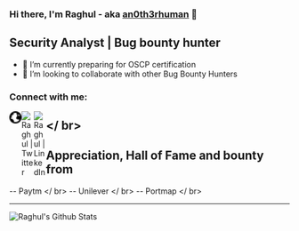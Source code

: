### Hi there, I'm Raghul - aka [an0th3rhuman][website] 👋

## Security Analyst | Bug bounty hunter
- 🔭 I’m currently preparing for OSCP certification
- 👯 I’m looking to collaborate with other Bug Bounty Hunters


### Connect with me:

[<img align="left" alt="raghul.ml" width="22px" src="https://raw.githubusercontent.com/iconic/open-iconic/master/svg/globe.svg" />][website]
[<img align="left" alt="Raghul | Twitter" width="22px" src="https://cdn.jsdelivr.net/npm/simple-icons@v3/icons/twitter.svg" />][twitter]
[<img align="left" alt="Raghul | LinkedIn" width="22px" src="https://cdn.jsdelivr.net/npm/simple-icons@v3/icons/linkedin.svg" />][linkedin]

</ br>
---

## Appreciation, Hall of Fame and bounty from

-- Paytm </ br>
-- Unilever </ br>
-- Portmap </ br>

---


<img align="left" alt="Raghul's Github Stats" src="https://github-readme-stats.vercel.app/api?username=an0th3rhuman&show_icons=true&hide_border=true" />

[website]: https://raghul.ml
[twitter]: https://twitter.com/an0th3rhuman
[linkedin]: https://linkedin.com/in/raghulmanikandan
